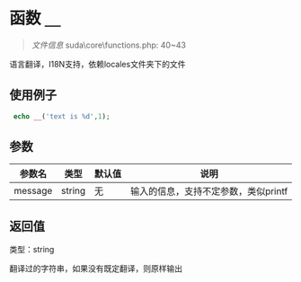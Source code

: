 # 函数 `__`

> *文件信息* suda\core\functions.php: 40~43

语言翻译，I18N支持，依赖locales文件夹下的文件

## 使用例子

```php
 echo __('text is %d',1);
```


## 参数


| 参数名 | 类型 | 默认值 | 说明 |
|--------|-----|-------|-------|
| message |  string | 无 |  输入的信息，支持不定参数，类似printf |



## 返回值

类型：string

 翻译过的字符串，如果没有既定翻译，则原样输出

